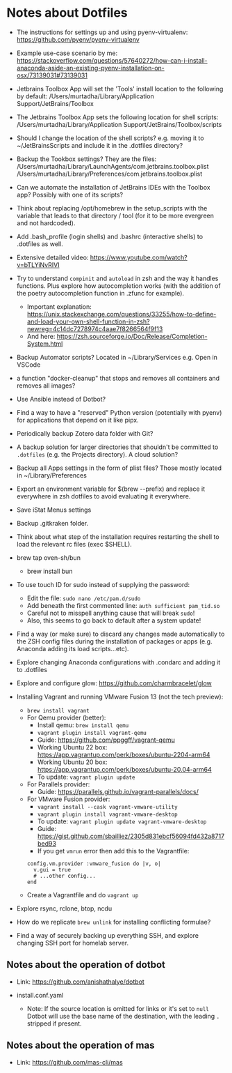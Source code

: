# Notes about Dotfiles

- The instructions for settings up and using pyenv-virtualenv: https://github.com/pyenv/pyenv-virtualenv
- Example use-case scenario by me: https://stackoverflow.com/questions/57640272/how-can-i-install-anaconda-aside-an-existing-pyenv-installation-on-osx/73139031#73139031

- Jetbrains Toolbox App will set the 'Tools' install location to the following by default:
  /Users/murtadha/Library/Application Support/JetBrains/Toolbox
- The Jetbrains Toolbox App sets the following location for shell scripts:
  /Users/murtadha/Library/Application Support/JetBrains/Toolbox/scripts
- Should I change the location of the shell scripts? e.g. moving it to ~/JetBrainsScripts and include it in the .dotfiles directory?
- Backup the Tookbox settings? They are the files:
  /Users/murtadha/Library/LaunchAgents/com.jetbrains.toolbox.plist
  /Users/murtadha/Library/Preferences/com.jetbrains.toolbox.plist
- Can we automate the installation of JetBrains IDEs with the Toolbox app? Possibly with one of its scripts?

- Think about replacing /opt/homebrew in the setup_scripts with the variable that leads to that directory / tool (for it to be more evergreen and not hardcoded).

- Add .bash_profile (login shells) and .bashrc (interactive shells) to .dotfiles as well.

- Extensive detailed video: https://www.youtube.com/watch?v=bTLYiNvRIVI

- Try to understand `compinit` and `autoload` in zsh and the way it handles functions. Plus explore how autocompletion works (with the addition of the poetry autocompletion function in .zfunc for example).

  - Important explanation: https://unix.stackexchange.com/questions/33255/how-to-define-and-load-your-own-shell-function-in-zsh?newreg=4c14dc7278974c4aae7f8266564f9f13
  - And here: https://zsh.sourceforge.io/Doc/Release/Completion-System.html

- Backup Automator scripts? Located in ~/Library/Services e.g. Open in VSCode

- a function "docker-cleanup" that stops and removes all containers and removes all images?

- Use Ansible instead of Dotbot?

- Find a way to have a "reserved" Python version (potentially with pyenv) for applications that depend on it like pipx.

- Periodically backup Zotero data folder with Git?

- A backup solution for larger directories that shouldn't be committed to `.dotfiles` (e.g. the Projects directory). A cloud solution?

- Backup all Apps settings in the form of plist files? Those mostly located in ~/Library/Preferences

- Export an environment variable for $(brew --prefix) and replace it everywhere in zsh dotfiles to avoid evaluating it everywhere.

- Save iStat Menus settings

- Backup .gitkraken folder.

- Think about what step of the installation requires restarting the shell to load the relevant rc files (exec $SHELL).

- brew tap oven-sh/bun

  - brew install bun

- To use touch ID for sudo instead of supplying the password:

  - Edit the file: `sudo nano /etc/pam.d/sudo`
  - Add beneath the first commented line: `auth sufficient pam_tid.so`
  - Careful not to misspell anything cause that will break `sudo`!
  - Also, this seems to go back to default after a system update!

- Find a way (or make sure) to discard any changes made automatically to the ZSH config files during the installation of packages or apps (e.g. Anaconda adding its load scripts...etc).

- Explore changing Anaconda configurations with .condarc and adding it to .dotfiles

- Explore and configure glow: https://github.com/charmbracelet/glow

- Installing Vagrant and running VMware Fusion 13 (not the tech preview):

  - `brew install vagrant`
  - For Qemu provider (better):
    - Install qemu: `brew install qemu`
    - `vagrant plugin install vagrant-qemu`
    - Guide: https://github.com/ppggff/vagrant-qemu
    - Working Ubuntu 22 box: https://app.vagrantup.com/perk/boxes/ubuntu-2204-arm64
    - Working Ubuntu 20 box: https://app.vagrantup.com/perk/boxes/ubuntu-20.04-arm64
    - To update: `vagrant plugin update`
  - For Parallels provider:
    - Guide: https://parallels.github.io/vagrant-parallels/docs/
  - For VMware Fusion provider:
    - `vagrant install --cask vagrant-vmware-utility`
    - `vagrant plugin install vagrant-vmware-desktop`
    - To update: `vagrant plugin update vagrant-vmware-desktop`
    - Guide: https://gist.github.com/sbailliez/2305d831ebcf56094fd432a8717bed93
    - If you get `vmrun` error then add this to the Vagrantfile:
    ```
    config.vm.provider :vmware_fusion do |v, o|
      v.gui = true
      # ...other config...
    end
    ```
  - Create a Vagrantfile and do `vagrant up`

- Explore rsync, rclone, btop, ncdu

- How do we replicate `brew unlink` for installing conflicting formulae?

- Find a way of securely backing up everything SSH, and explore changing SSH port for homelab server.

## Notes about the operation of dotbot

- Link: https://github.com/anishathalye/dotbot

- install.conf.yaml
  - Note: If the source location is omitted for links or it's set to `null` Dotbot will use the base name of the destination, with the leading `.` stripped if present.

## Notes about the operation of mas

- Link: https://github.com/mas-cli/mas
